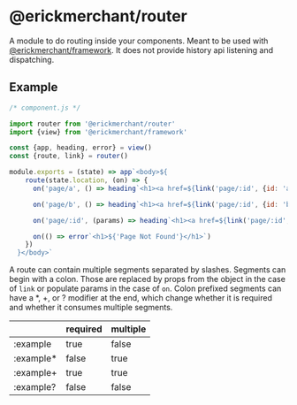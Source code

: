 # @erickmerchant/router

A module to do routing inside your components. Meant to be used with [@erickmerchant/framework](https://github.com/erickmerchant/framework). It does not provide history api listening and dispatching.

## Example

``` javascript
/* component.js */

import router from '@erickmerchant/router'
import {view} from '@erickmerchant/framework'

const {app, heading, error} = view()
const {route, link} = router()

module.exports = (state) => app`<body>${
    route(state.location, (on) => {
      on('page/a', () => heading`<h1><a href=${link('page/:id', {id: 'a'})}>${'Page A'}</a></h1>`)

      on('page/b', () => heading`<h1><a href=${link('page/:id', {id: 'b'})}>${'Page B'}</a></h1>`)

      on('page/:id', (params) => heading`<h1><a href=${link('page/:id', {id: params.id})}>${`Page ${params.id}`}</a></h1>`)

      on(() => error`<h1>${'Page Not Found'}</h1>`)
    })
  }</body>`
```

A route can contain multiple segments separated by slashes. Segments can begin with a colon. Those are replaced by props from the object in the case of `link` or populate params in the case of `on`. Colon prefixed segments can have a \*, \+, or ? modifier at the end, which change whether it is required and whether it consumes multiple segments.

|          | required | multiple
|---       |---       |---
|:example  | true     | false
|:example* | false    | true
|:example+ | true     | true
|:example? | false    | false
